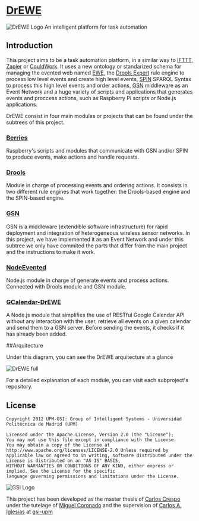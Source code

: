 [DrEWE](https://github.com/carloscrespog/DrEWE)
=====
![DrEWE Logo](https://dl.dropboxusercontent.com/u/25002167/DrEWE.png)
An intelligent platform for task automation

## Introduction

This project aims to be a task automation platform, in a similar way to [IFTTT](www.ifttt.com), [Zapier](www.zapier.com) or [CouldWork](www.couldwork.com). It uses a new ontology or standarized schema for managing the evented web named [EWE](http://www.gsi.dit.upm.es/ontologies/ewe/), the [Drools Expert](https://www.jboss.org/drools/) rule engine to process low level events and create high level events, [SPIN](http://spinrdf.org/) SPARQL Syntax to process this high level events and order actions, [GSN](http://sourceforge.net/projects/gsn/) middleware as an Event Network and a huge variety of scripts and applications that generates events and proccess actions, such as Raspberry Pi scripts or Node.js applications.


DrEWE consist in four main modules or projects that can be found under the subtrees of this project.

### [Berries](https://github.com/carloscrespog/DrEWE/tree/master/Berries)

Raspberry's scripts and modules that communicate with GSN and/or SPIN to produce events, make actions and handle requests.

### [Drools](https://github.com/carloscrespog/DrEWE/tree/master/Drools)

Module in charge of processing events and ordering actions. It consists in two different rule engines that work together: the Drools-based engine and the SPIN-based engine.

### [GSN](https://github.com/carloscrespog/DrEWE/tree/master/GSN)

GSN is a middleware (extendible software infrastructure) for rapid deployment and integration of heterogeneous wireless sensor networks. In this project, we have implemented it as an Event Network and under this subtree we only have commited the parts that differ from the main project and the instructions to make it work.

### [NodeEvented](https://github.com/carloscrespog/DrEWE/tree/master/NodeEvented)

Node.js module in charge of generate events and process actions. Connected with Drools module and GSN module.

### [GCalendar-DrEWE](https://github.com/carloscrespog/GCalendar-DrEWE)

A Node.js module that simplifies the use of RESTful Google Calendar API without any interaction with the user, retrieve all events on a given calendar and send them to a GSN server. Before sending the events, it checks if it has already been added.

##Arquitecture

Under this diagram, you can see the DrEWE arquitecture at a glance

![DrEWE full](https://dl.dropboxusercontent.com/u/25002167/DrEWE%20full.png)

For a detailed explanation of each module, you can visit each subproject's repository.

## License

```
Copyright 2012 UPM-GSI: Group of Intelligent Systems - Universidad Politécnica de Madrid (UPM)

Licensed under the Apache License, Version 2.0 (the "License"); 
You may not use this file except in compliance with the License. 
You may obtain a copy of the License at http://www.apache.org/licenses/LICENSE-2.0 Unless required by 
applicable law or agreed to in writing, software distributed under the License is distributed on an "AS IS" BASIS,
WITHOUT WARRANTIES OR CONDITIONS OF ANY KIND, either express or implied. See the License for the specific 
language governing permissions and limitations under the License.
```
![GSI Logo](http://gsi.dit.upm.es/templates/jgsi/images/logo.png)

This project has been developed as the master thesis of [Carlos Crespo](https://github.com/carloscrespog) under the tutelage of [Miguel Coronado](https://github.com/miguelcb84) and the supervision of [Carlos A. Iglesias](https://github.com/cif2cif) at [gsi-upm](https://github.com/gsi-upm)